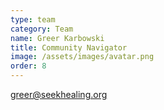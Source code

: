```yaml
---
type: team
category: Team
name: Greer Karbowski
title: Community Navigator
image: /assets/images/avatar.png
order: 8
---
```


<greer@seekhealing.org>